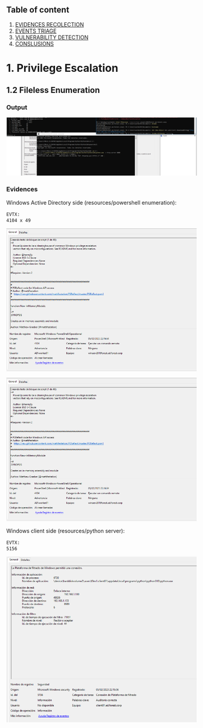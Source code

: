 
## Table of content

  1. [EVIDENCES RECOLECTION](#evidences-recolection)
  2. [EVENTS TRIAGE](#events-triage)
  3. [VULNERABILITY DETECTION](#vulnerability-detection)  
  4. [CONSLUSIONS](#conclusions)


# 1. Privilege Escalation

## 1.2 Fileless Enumeration

### Output
![fileless output](resources/Fileless_ActiveDirectory.png)

### Evidences

Windows Active Directory side (resources/powershell enumeration):
```
EVTX:
4104 x 49

```
![fileless Load_powerup](resources/fileless_load_1.png)

![fileless Load_powerup](resources/fileless_load_1.png)

Windows client side (resources/python server):
```
EVTX:
5156

```
![Python Server](resources/python_server.png)
